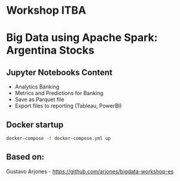 # Workshop ITBA

# Big Data using Apache Spark: Argentina Stocks

## Jupyter Notebooks Content
* Analytics Banking
* Metrics and Predictions for Banking
* Save as Parquet file
* Export files to reporting (Tableau, PowerBI)

## Docker startup

```bash
docker-compose -f docker-compose.yml up
```

## Based on:
Gustavo Arjones - https://github.com/arjones/bigdata-workshop-es
